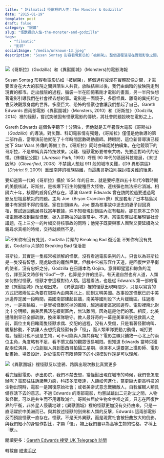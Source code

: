 ```yaml
---
title: "【Filmatic】怪獸裡的人性：The Monster & Godzilla"
date: "2015-01-19"
template: post
draft: false
category: "銀幕"
slug: "怪獸裡的人性-the-monster-and-godzilla"
tags:
  - "filmatic"
  - "影評"
socialImage: "/media/unknown-13.jpeg"
description: "Susan Sontag 形容看電影彷如「被綁架」，整個過程浸淫在實體影像之間，才需要置身在大大的影院之間與陌生人共賞。放映結束以後，我們由幽暗的放映院走到現實的都市。走出戲院的過程，腦袋一半在回憶著剛才電影的畫面，另一半飛快想著電影引導我們在社會裡去想的事。電影是一面鏡子，多麼怪異、離奇的異托邦也會反映觀眾身處的世界，多麼巨大、恐怖的怪獸也會讓我們想起了自己。"
---
```


![《哥斯拉》（Godzilla）和《異獸圍城》（Monsters)的電影海報](/media/unknown-13.jpeg)

Susan Sontag 形容看電影彷如「被綁架」，整個過程浸淫在實體影像之間，才需要置身在大大的影院之間與陌生人共賞。放映結束以後，我們由幽暗的放映院走到現實的都市。走出戲院的過程，腦袋一半在回憶著剛才電影的畫面，另一半飛快想著電影引導我們在社會裡去想的事。電影是一面鏡子，多麼怪異、離奇的異托邦也會反映觀眾身處的世界，多麼巨大、恐怖的怪獸也會讓我們想起了自己。Gareth Edwards 首兩部電影《異獸圍城》（Monsters, 2010）和《哥斯拉》（Godzilla, 2014）裡的怪獸，嘗試突破固有怪獸電影的傳統，將社會問題投映在電影之上。

Gareth Edwards 這個名字聽下十分陌生，但他就是去年暑假大電影《哥斯拉》（_Godzilla_）的導演。對災難、科幻電影情有獨鍾，《哥斯拉》僅僅是他執導的第二部作品，當導演前他就花了十年時間當數碼動畫師。轉眼間，這位新晉導演已經接下 Star Wars 外傳的籌備工作，《哥斯拉》同時亦確認將拍續集。在他鏡頭下的哥斯拉，不是單純賣弄特技效果。災難、怪獸電影要帶來共嗚，先要面對時代的恐懼。《侏儸紀公園》（_Jurassic Park_, 1993）呼應 90 年代的基因科技發展，《末世凶煞》（_Cloverfied_, 2008）不禁讓人想起 911 般的城市災難，《D9 異形禁區》（_District 9_, 2009）重塑南非的種族隔離，而這集哥斯拉則探討核災難的後患。

要知道第一代的《哥斯拉》攝於 1954 年的日本，就是要呼應四五十年代冷戰時期的美俄核試，哥斯拉，是核爆下衍生的變種巨大怪物，連核彈也無法把它消滅。相隔六十年，核爆的威脅仍然存在，導演 Gareth Edwards 曾在訪問說過要透過電影反思福島核災的問題。主角 Joe（Bryan Cranston 飾）就是套用了日本福島災難中有家歸不得的情感。家在封鎖線內，Joe 要為核事故中逝去的妻子討回真相，嘗試返回舊居尋找當年數據，殊不知發現封鎖區內沒有輻射，卻在原本工作的核電廠裡找到巨型怪獸，掀入哥斯拉的故事當中。不過，當電影嘗試拓展現實社會議題，花上三分一的片幅交待核事故的同時；他兒子既要與家人團聚又要延續為父親尋求真相的時候，交待就顯然不足。

![不知你有沒有見到，Godzilla 片頭的 Breaking Bad 復活蛋](/media/walterwhite-1.png)
不知你有沒有見到，Godzilla 片頭的 Breaking Bad 復活蛋

哥斯拉，其實是一隻經常被誤解的怪獸，沒有看過電影系列的人，只會以為哥斯拉是一隻沒有智慧，隨處破壞的龐然巨獸。但戲中它被形容作天道，是回復世界平衡的使者，沒有忠奸之分。Godzilla 在日語本為 Gojira，意譯即猩猩和鯨魚的混合，譯至英文時卻有“God”一字，也算是少許的提示。有天道自然也有人道，人類如何對付怪獸，怪獸才會這樣對待人類。這種看法，也是從 Edwards 第一部的電影《異獸圍城》所呈現出來。 《異獸圍城》裡的怪獸出現時間少，只是以寫實的方式記敘兩位主角要在限期內由南美北上，回到文明美國。故事設定怪獸已於中美洲邊界定居一段時間，美國南部建起巨牆，南美等國則設下大片緩衝區。往返兩地，一是乘輪船，一是冒被怪獸吃掉的風險，越過緩衝區返回邊界。電影裡南北對比十分明顯，南美居民活在緩衝區內，無法離開，因為這是他們的家。相反，北美邊陲則早已全部疏散，換來軍隊駐守。教人最好奇的一幕是美軍來到拯救兩人之前，兩位主角目睹兩隻怪獸求偶、交配的過程，沒有人受傷，只是看著怪獸嗚叫、觸鬚拂動，不禁讓人去想究竟怪獸有多「怪」，而人類軍隊要動刀動傷，喊打要殺。怪獸只也不過是生物，可不可能與人類共存呢？電影主線只鋪敘一心北上的兩位主角，角度略有不足，看不慣文戲的觀眾很易喊悶。但知道 Edwards 當時只獲配兩位演員、六位劇組人員到墨西哥拍攝三星期，導演本人還要當上攝影師、電影動畫師、場景設計，對於電影在有限預算下的小規模製作還是可以理解。

![《異獸圍城》裡怪獸反以塗鴉、路牌出現次數比真實更多](/media/monsters-movie-image-4-1.jpg)

看完怪獸電影，步出影院，我們不禁去想，當怪獸出現在城市的時候，我們會怎麼辦呢？電影往往訴諸無力感，科技多麼發達，人類如何進化，當更巨大更高科技的生物出現時，電影一是回復原始社會；或者美帝式意念戰勝敵人，自我催眠人類具備存活下去的意志。不過 Edwards 的兩部電影，均嘗試跳出二元對立之間，人物和怪獸，可以是共生而不用導致滅亡。哥斯拉居於生物金字塔之首，只志在回復世界的平衡，非外星人侵襲地球；《異獸圍城》裡的怪獸更加沒有交待由來，只是一直活躍於中美洲而已。與其敘述怪獸的到來和人類的反擊，Edwards 這兩部電影反而預設怪獸一直存在。怪獸，不是天外異獸，而是現實社會被扭曲放大的倒影。與我們細小的身驅作對比，才顯「怪」，襯上我們自以為高等生物的性格，才稱上「獸」。

閱讀更多：[Gareth Edwards 接受 UK Telegraph 訪問](http://www.telegraph.co.uk/culture/film/10820543/Gareth-Edwards-interview-I-wanted-Godzilla-to-reflect-the-questions-raised-by-Fukushima.html)

轉載自 [映畫手民](http://www.cinezen.hk/?p=2854)
